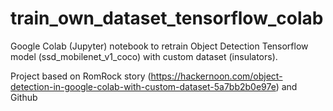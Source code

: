 # train_own_dataset_tensorflow_colab
Google Colab (Jupyter) notebook to retrain Object Detection Tensorflow model (ssd_mobilenet_v1_coco) with custom dataset (insulators).

Project based on RomRock story (https://hackernoon.com/object-detection-in-google-colab-with-custom-dataset-5a7bb2b0e97e) and Github 

